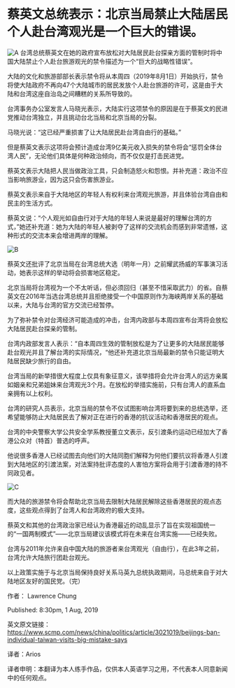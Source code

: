 蔡英文总统表示：北京当局禁止大陆居民个人赴台湾观光是一个巨大的错误。
==
![A](https://github.com/Arioseins/English-Study/blob/master/pic/%E6%97%85%E6%B8%B8%E7%A6%81%E4%BB%A41.jpg)
台湾总统蔡英文在她的政府宣布放松对大陆居民赴台探亲方面的管制时将中国大陆禁止个人赴台旅游观光的禁令描述为一个“巨大的战略性错误”。

大陆的文化和旅游部部长表示禁令将从本周四（2019年8月1日）开始执行，禁令将使大陆政府不再向47个大陆城市的居民发放个人赴台旅游的许可，这是由于大陆和台湾这座自治岛之间糟糕的关系所导致的。

台湾事务办公室发言人马晓光表示，大陆实行这项禁令的原因是在于蔡英文的民进党推动台湾独立，并且挑动台北当局和北京当局的分裂。

马晓光说：“这已经严重损害了让大陆居民赴台湾自由行的基础。”

但是蔡英文表示这项将会预计造成台湾9亿美元收入损失的禁令将会“惩罚全体台湾人民”，无论他们具体是何种政治倾向，而不仅仅是打击民进党。

蔡英文表示大陆把人民当做政治工具，只会制造怒火和怨恨。并补充道：政治不应当影响旅游业，因为这只会伤害旅游业。

蔡英文表示来自于大陆地区的年轻人有权利来台湾观光旅游，并且体验台湾自由和民主的生活方式。

蔡英文说：“个人观光如自由行对于大陆的年轻人来说是最好的理解台湾的方式，”她还补充道：她为大陆的年轻人被剥夺了这样的交流机会而感到非常遗憾，这种形式的交流本来会增进两岸的理解。

![B](https://github.com/Arioseins/English-Study/blob/master/pic/%E6%97%85%E6%B8%B8%E7%A6%81%E4%BB%A42.jpg)

蔡英文还批评了北京当局在台湾总统大选（明年一月）之前耀武扬威的军事演习活动，她表示这样的举动将会损害地区稳定。

北京当局将台湾视为一个不太听话，但必须回归（甚至不惜采取武力）的省。自蔡英文在2016年当选台湾总统并且拒绝接受一个中国原则作为海峡两岸关系的基础以来，大陆与台湾的官方交流已经暂停。

为了弥补禁令对台湾经济可能造成的冲击，台湾内政部与本周四宣布台湾将会放松大陆居民赴台探亲的管制。

台湾内政部发言人表示：“自本周四生效的管制放松是为了让更多的大陆居民能够赴台观光并且了解台湾的实际情况，“他还补充道北京当局最新的禁令只能证明大陆居民缺少旅行的自由。

台湾当局的新举措很大程度上仅具有象征意义，该举措将会允许台湾人的远方亲属如姻亲和兄弟姐妹来台湾观光3个月。在放松的举措实施前，只有台湾人的直系血亲拥有以上权利。

台湾的研究人员表示，北京当局的禁令不仅试图影响台湾将要到来的总统选举，还希望能够防止大陆居民去了解对正在进行的香港的抗议活动和香港居民的观点。

台湾的中央警察大学公共安全学系教授董立文表示，反引渡条约运动已经加大了香港公众对（特首）普选的呼声。

他说很多香港人已经试图去向他们的大陆同胞们解释为何他们要抗议将香港人引渡到大陆地区的引渡法案，对法案持批评态度的人害怕方案将会用于引渡香港的持不同政见者。

![C](https://github.com/Arioseins/English-Study/blob/master/pic/%E6%97%85%E6%B8%B8%E7%A6%81%E4%BB%A43.jpg)

而大陆的旅游禁令将会帮助北京当局去限制大陆居民解除这些香港居民的观点态度，这些观点得到了台湾人和台湾政府的极大支持。

蔡英文和其他的台湾政治家已经认为香港最近的动乱显示了旨在实现祖国统一的“一国两制模式”——北京当局建议该模式将在未来在台湾实施——已经失败。

台湾与2011年允许来自中国大陆的旅游者来台湾观光（自由行），在此3年之前，台湾允许大陆旅行团赴台观光。

以上政策实施于与北京当局保持良好关系马英九总统执政期间，马总统来自于对大陆地区友好的国民党。（完）

作者： Lawrence Chung  

Published: 8:30pm, 1 Aug, 2019

英文原文链接：https://www.scmp.com/news/china/politics/article/3021019/beijings-ban-individual-taiwan-visits-big-mistake-says

译者：Arios

译者申明：本翻译为本人练手作品，仅供本人英语学习之用，不代表本人同意新闻中的任何观点。
